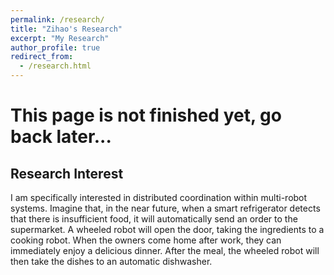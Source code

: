 ```yaml
---
permalink: /research/
title: "Zihao's Research"
excerpt: "My Research"
author_profile: true
redirect_from: 
  - /research.html
---
```


This page is not finished yet, go back later...
======

Research Interest
------
I am specifically interested in distributed coordination within multi-robot systems. Imagine that, in the near future, when a smart refrigerator detects that there is insufficient food, it will automatically send an order to the supermarket. A wheeled robot will open the door, taking the ingredients to a cooking robot. When the owners come home after work, they can immediately enjoy a delicious dinner. After the meal, the wheeled robot will then take the dishes to an automatic dishwasher. 

